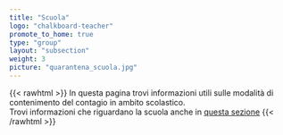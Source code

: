 ```yaml
---
title: "Scuola"
logo: "chalkboard-teacher"
promote_to_home: true
type: "group"
layout: "subsection"
weight: 3
picture: "quarantena_scuola.jpg"
---
```


{{< rawhtml >}}
In questa pagina trovi informazioni utili sulle modalità di contenimento del contagio in ambito scolastico.<br />
Trovi informazioni che riguardano la scuola anche in <a href="/bisogni/scuola">questa sezione</a>
{{< /rawhtml >}}


